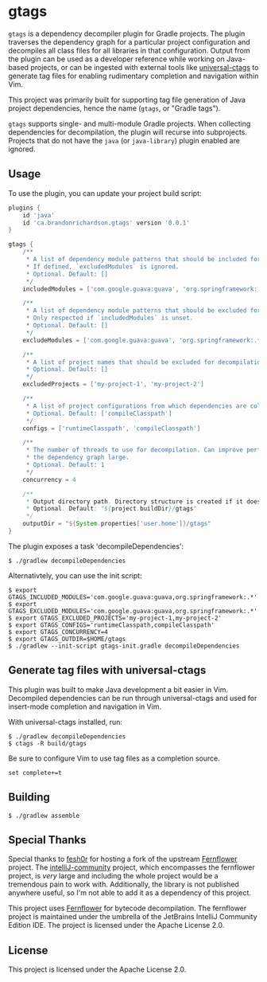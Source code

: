 # gtags
`gtags` is a dependency decompiler plugin for Gradle projects. The plugin traverses the dependency graph for a particular project configuration and decompiles all class files for all libraries in that configuration. Output from the plugin can be used as a developer reference while working on Java-based projects, or can be ingested with external tools like [universal-ctags](https://github.com/universal-ctags/ctags) to generate tag files for enabling rudimentary completion and navigation within Vim.

This project was primarily built for supporting tag file generation of Java project dependencies, hence the name (`gtags`, or "Gradle tags").

`gtags` supports single- and multi-module Gradle projects. When collecting dependencies for decompilation, the plugin will recurse into subprojects. Projects that do not have the `java` (or `java-library`) plugin enabled are ignored.

## Usage
To use the plugin, you can update your project build script:
```groovy
plugins {
    id 'java'
    id 'ca.brandonrichardson.gtags' version '0.0.1'
}

gtags {
    /**
     * A list of dependency module patterns that should be included for decompilation.
     * If defined, `excludedModules` is ignored.
     * Optional. Default: []
     */
    includedModules = ['com.google.guava:guava', 'org.springframework:.*']

    /**
     * A list of dependency module patterns that should be excluded for decompilation.
     * Only respected if `includedModules` is unset.
     * Optional. Default: []
     */
    excludeModules = ['com.google.guava:guava', 'org.springframework:.*']

    /**
     * A list of project names that should be excluded for decompilation.
     * Optional. Default: []
     */
    excludedProjects = ['my-project-1', 'my-project-2']

    /**
     * A list of project configurations from which dependencies are collected.
     * Optional. Default: ['compileClasspath']
     */
    configs = ['runtimeClasspath', 'compileClasspath']

    /**
     * The number of threads to use for decompilation. Can improve performance when
     * the dependency graph large.
     * Optional. Default: 1
     */
    concurrency = 4

    /**
     * Output directory path. Directory structure is created if it does not exist.
     * Optional. Default: "${project.buildDir}/gtags"
     */
    outputDir = "${System.properties['user.home']}/gtags"
}
```

The plugin exposes a task 'decompileDependencies':
```
$ ./gradlew decompileDependencies
```

Alternativtely, you can use the init script:
```
$ export GTAGS_INCLUDED_MODULES='com.google.guava:guava,org.springframework:.*'
$ export GTAGS_EXCLUDED_MODULES='com.google.guava:guava,org.springframework:.*'
$ export GTAGS_EXCLUDED_PROJECTS='my-project-1,my-project-2'
$ export GTAGS_CONFIGS='runtimeClasspath,compileClasspath'
$ export GTAGS_CONCURRENCY=4
$ export GTAGS_OUTDIR=$HOME/gtags
$ ./gradlew --init-script gtags-init.gradle decompileDependencies
```

## Generate tag files with universal-ctags
This plugin was built to make Java development a bit easier in Vim. Decompiled dependencies can be run through universal-ctags and used for insert-mode completion and navigation in Vim.

With universal-ctags installed, run:
```
$ ./gradlew decompileDependencies
$ ctags -R build/gtags
```

Be sure to configure Vim to use tag files as a completion source.
```
set complete+=t
```

## Building
```
$ ./gradlew assemble
```

## Special Thanks
Special thanks to [fesh0r](https://github.com/fesh0r) for hosting a fork of the upstream [Fernflower](https://github.com/JetBrains/intellij-community/tree/master/plugins/java-decompiler/engine) project. The [intelliJ-community](https://github.com/universal-ctags/ctags) project, which encompasses the fernflower project, is _very_ large and including the whole project would be a tremendous pain to work with. Additionally, the library is not published anywhere useful, so I'm not able to add it as a dependency of this project.

This project uses [Fernflower](https://github.com/JetBrains/intellij-community/tree/master/plugins/java-decompiler/engine) for bytecode decompilation. The fernflower project is maintained under the umbrella of the JetBrains IntelliJ Community Edition IDE. The project is licensed under the Apache License 2.0.

## License
This project is licensed under the Apache License 2.0.
